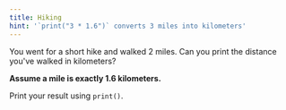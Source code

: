 ```yaml
---
title: Hiking
hint: '`print("3 * 1.6")` converts 3 miles into kilometers'
---
```


You went for a short hike and walked 2 miles. Can you print the distance you've walked in kilometers?

**Assume a mile is exactly 1.6 kilometers.**

Print your result using `print()`.
